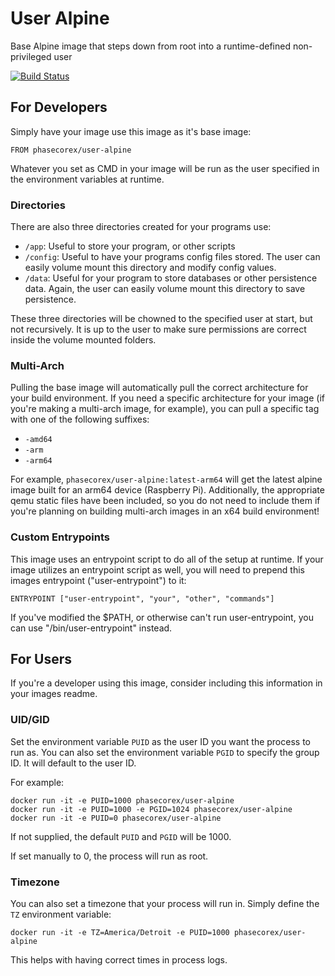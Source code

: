 # User Alpine
Base Alpine image that steps down from root into a runtime-defined non-privileged user

[![Build Status](https://ci.pcxserver.com/api/badges/PhasecoreX/docker-user-alpine/status.svg)](https://ci.pcxserver.com/PhasecoreX/docker-user-alpine)

## For Developers
Simply have your image use this image as it's base image:
```
FROM phasecorex/user-alpine
```
Whatever you set as CMD in your image will be run as the user specified in the environment variables at runtime.

### Directories
There are also three directories created for your programs use:
- `/app`: Useful to store your program, or other scripts
- `/config`: Useful to have your programs config files stored. The user can easily volume mount this directory and modify config values.
- `/data`: Useful for your program to store databases or other persistence data. Again, the user can easily volume mount this directory to save persistence.

These three directories will be chowned to the specified user at start, but not recursively. It is up to the user to make sure permissions are correct inside the volume mounted folders.

### Multi-Arch
Pulling the base image will automatically pull the correct architecture for your build environment. If you need a specific architecture for your image (if you're making a multi-arch image, for example), you can pull a specific tag with one of the following suffixes:

- `-amd64`
- `-arm`
- `-arm64`

For example, `phasecorex/user-alpine:latest-arm64` will get the latest alpine image built for an arm64 device (Raspberry Pi). Additionally, the appropriate qemu static files have been included, so you do not need to include them if you're planning on building multi-arch images in an x64 build environment!

### Custom Entrypoints
This image uses an entrypoint script to do all of the setup at runtime. If your image utilizes an entrypoint script as well, you will need to prepend this images entrypoint ("user-entrypoint") to it:
```
ENTRYPOINT ["user-entrypoint", "your", "other", "commands"]
```
If you've modified the $PATH, or otherwise can't run user-entrypoint, you can use "/bin/user-entrypoint" instead.

## For Users
If you're a developer using this image, consider including this information in your images readme.

### UID/GID
Set the environment variable `PUID` as the user ID you want the process to run as.
You can also set the environment variable `PGID` to specify the group ID. It will default to the user ID.

For example:
```
docker run -it -e PUID=1000 phasecorex/user-alpine
docker run -it -e PUID=1000 -e PGID=1024 phasecorex/user-alpine
docker run -it -e PUID=0 phasecorex/user-alpine
```
If not supplied, the default `PUID` and `PGID` will be 1000.

If set manually to 0, the process will run as root.

### Timezone
You can also set a timezone that your process will run in. Simply define the `TZ` environment variable:
```
docker run -it -e TZ=America/Detroit -e PUID=1000 phasecorex/user-alpine
```
This helps with having correct times in process logs.


